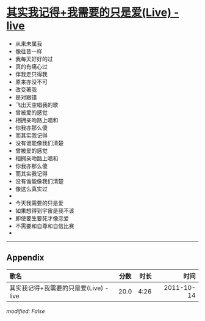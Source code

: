 # [其实我记得+我需要的只是爱(Live) - live](https://music.163.com/song?id=64240)

* 从来未属我
* 像往昔一样
* 我每天好好的过
* 真的有痛心过
* 伴我走只得我
* 原来亦没不可
* 改变著我
* 是对跟错
* 飞出天空唱我的歌
* 曾被爱的感觉
* 相拥亲吻路上唱和
* 你我亦那么傻
* 而其实我记得
* 没有谁能像我们清楚
* 曾被爱的感觉
* 相拥亲吻路上唱和
* 你我亦那么傻
* 而其实我记得
* 没有谁能像我们清楚
* 像这么真实过
* 
* 今天我需要的只是爱
* 如果想得到宇宙是我不该
* 即使要生要死才像恋爱
* 不需要和自尊和自信比赛
* 


---

## Appendix

|歌名|分数|时长|时间|
|:---|:---:|---:|---:|
|其实我记得+我需要的只是爱(Live) - live|20.0|4:26|2011-10-14

*modified: False*